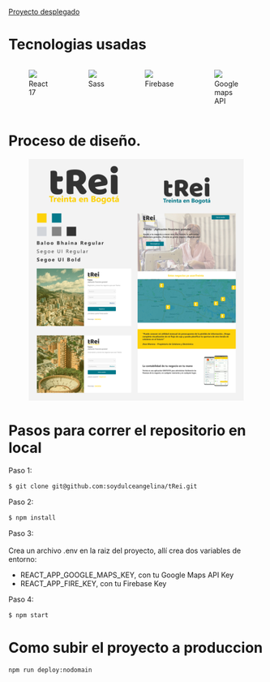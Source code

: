 [Proyecto desplegado](https://trei-bogota.surge.sh)

# Tecnologias usadas

<div style="display:flex">
    <figure>
        <img src="https://upload.wikimedia.org/wikipedia/commons/thumb/4/47/React.svg/100px-React.svg.png" width="100px">
        <caption>React 17</caption>
    </figure>
    <figure>
        <img src="https://upload.wikimedia.org/wikipedia/commons/thumb/9/96/Sass_Logo_Color.svg/245px-Sass_Logo_Color.svg.png" width="100px">
        <caption>Sass</caption>
    </figure>
    <figure>
        <img src="https://upload.wikimedia.org/wikipedia/commons/thumb/3/37/Firebase_Logo.svg/245px-Firebase_Logo.svg.png" width="100px">
        <caption>Firebase</caption>
    </figure>
    <figure>
        <img src="https://upload.wikimedia.org/wikipedia/commons/thumb/d/dc/Google_Maps_Logo.svg/245px-Google_Maps_Logo.svg.png" width="100px">
        <caption>Google maps API</caption>
    </figure>
</div>

# Proceso de diseño.

<figure>
    <img src="./src/assets/ui.jpg" style="width:500px">
</figure>

# Pasos para correr el repositorio en local

Paso 1: 
```sh
$ git clone git@github.com:soydulceangelina/tRei.git
```

Paso 2:
```sh
$ npm install
```

Paso 3: <br/><br/>
Crea un archivo .env en la raiz del proyecto, allí crea dos variables de entorno:
- REACT_APP_GOOGLE_MAPS_KEY, con tu Google Maps API Key
- REACT_APP_FIRE_KEY, con tu Firebase Key

Paso 4:
```sh
$ npm start
```

# Como subir el proyecto a produccion

```sh
npm run deploy:nodomain
```
